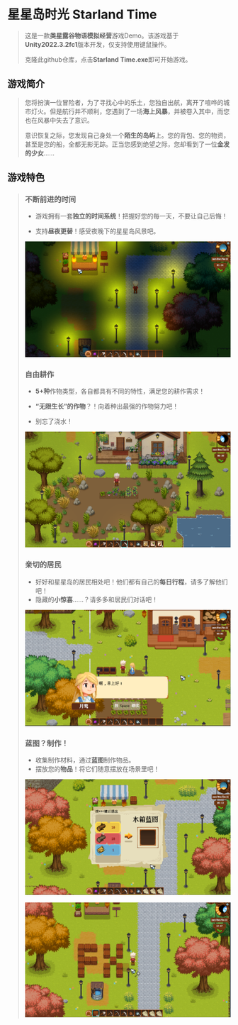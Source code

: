 # 星星岛时光  Starland Time
>这是一款**类星露谷物语模拟经营**游戏Demo。该游戏基于**Unity2022.3.2fc1**版本开发，仅支持使用键鼠操作。 
> 
>克隆此github仓库，点击**Starland Time.exe**即可开始游戏。

## 游戏简介
>您将扮演一位冒险者，为了寻找心中的乐土，您独自出航，离开了喧哗的城市灯火。但是航行并不顺利，您遇到了一场**海上风暴**，并被卷入其中，而您也在风暴中失去了意识。  
>  
>意识恢复之际，您发现自己身处一个**陌生的岛屿**上。您的背包、您的物资，甚至是您的船，全都无影无踪。正当您感到绝望之际，您却看到了一位**金发的少女**……  

## 游戏特色
>### 不断前进的时间
>- 游戏拥有一套**独立的时间系统**！把握好您的每一天，不要让自己后悔！  
>
>- 支持**昼夜更替**！感受夜晚下的星星岛风景吧。  
>
> 
>![image_1](https://github.com/fengxic/Starland-Time/blob/main/img/Night.png)  
>
>
>### 自由耕作
>- **5+种**作物类型，各自都具有不同的特性，满足您的耕作需求！  
>
>- **“无限生长”的作物**？！向着种出最强的作物努力吧！  
>- 别忘了浇水！
>  
>![image_2](https://github.com/fengxic/Starland-Time/blob/main/img/Plants.png)  
>
>
>### 亲切的居民
>- 好好和星星岛的居民相处吧！他们都有自己的**每日行程**，请多了解他们吧！
>- 隐藏的**小惊喜**……？请多多和居民们对话吧！
>
>![image_3](https://github.com/fengxic/Starland-Time/blob/main/img/Dialogue.png)
>
>
>### 蓝图？制作！
>- 收集制作材料，通过**蓝图**制作物品。
>- 摆放您的**物品**！将它们随意摆放在场景里吧！
>
>![image_4](https://github.com/fengxic/Starland-Time/blob/main/img/Blueprint.png)
>
>![image_5](https://github.com/fengxic/Starland-Time/blob/main/img/Furniture.png)